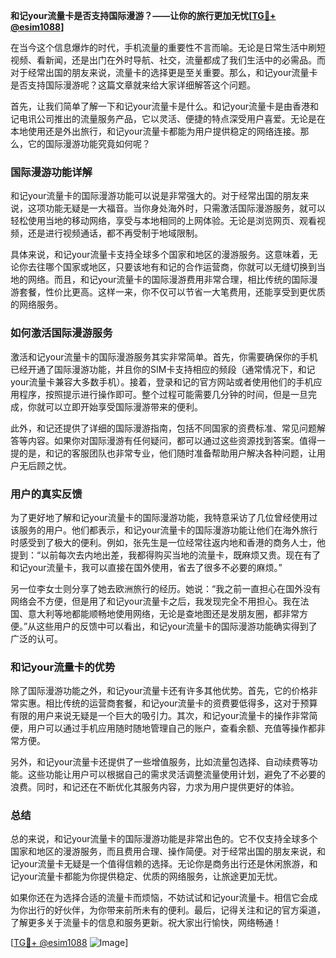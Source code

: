**和记your流量卡是否支持国际漫游？——让你的旅行更加无忧[[TG💪+ @esim1088](https://t.me/s/esim1088)]**

在当今这个信息爆炸的时代，手机流量的重要性不言而喻。无论是日常生活中刷短视频、看新闻，还是出门在外时导航、社交，流量都成了我们生活中的必需品。而对于经常出国的朋友来说，流量卡的选择更是至关重要。那么，和记your流量卡是否支持国际漫游呢？这篇文章就来给大家详细解答这个问题。

首先，让我们简单了解一下和记your流量卡是什么。和记your流量卡是由香港和记电讯公司推出的流量服务产品，它以灵活、便捷的特点深受用户喜爱。无论是在本地使用还是外出旅行，和记your流量卡都能为用户提供稳定的网络连接。那么，它的国际漫游功能究竟如何呢？

### 国际漫游功能详解

和记your流量卡的国际漫游功能可以说是非常强大的。对于经常出国的朋友来说，这项功能无疑是一大福音。当你身处海外时，只需激活国际漫游服务，就可以轻松使用当地的移动网络，享受与本地相同的上网体验。无论是浏览网页、观看视频，还是进行视频通话，都不再受制于地域限制。

具体来说，和记your流量卡支持全球多个国家和地区的漫游服务。这意味着，无论你去往哪个国家或地区，只要该地有和记的合作运营商，你就可以无缝切换到当地的网络。而且，和记your流量卡的国际漫游费用非常合理，相比传统的国际漫游套餐，性价比更高。这样一来，你不仅可以节省一大笔费用，还能享受到更优质的网络服务。

### 如何激活国际漫游服务

激活和记your流量卡的国际漫游服务其实非常简单。首先，你需要确保你的手机已经开通了国际漫游功能，并且你的SIM卡支持相应的频段（通常情况下，和记your流量卡兼容大多数手机）。接着，登录和记的官方网站或者使用他们的手机应用程序，按照提示进行操作即可。整个过程可能需要几分钟的时间，但是一旦完成，你就可以立即开始享受国际漫游带来的便利。

此外，和记还提供了详细的国际漫游指南，包括不同国家的资费标准、常见问题解答等内容。如果你对国际漫游有任何疑问，都可以通过这些资源找到答案。值得一提的是，和记的客服团队也非常专业，他们随时准备帮助用户解决各种问题，让用户无后顾之忧。

### 用户的真实反馈

为了更好地了解和记your流量卡的国际漫游功能，我特意采访了几位曾经使用过该服务的用户。他们都表示，和记your流量卡的国际漫游功能让他们在海外旅行时感受到了极大的便利。例如，张先生是一位经常往返内地和香港的商务人士，他提到：“以前每次去内地出差，我都得购买当地的流量卡，既麻烦又贵。现在有了和记your流量卡，我可以直接在国外使用，省去了很多不必要的麻烦。”

另一位李女士则分享了她去欧洲旅行的经历。她说：“我之前一直担心在国外没有网络会不方便，但是用了和记your流量卡之后，我发现完全不用担心。我在法国、意大利等地都能顺畅地使用网络，无论是查地图还是发朋友圈，都非常方便。”从这些用户的反馈中可以看出，和记your流量卡的国际漫游功能确实得到了广泛的认可。

### 和记your流量卡的优势

除了国际漫游功能之外，和记your流量卡还有许多其他优势。首先，它的价格非常实惠。相比传统的运营商套餐，和记your流量卡的资费要低得多，这对于预算有限的用户来说无疑是一个巨大的吸引力。其次，和记your流量卡的操作非常简便，用户可以通过手机应用随时随地管理自己的账户，查看余额、充值等操作都非常方便。

另外，和记your流量卡还提供了一些增值服务，比如流量包选择、自动续费等功能。这些功能让用户可以根据自己的需求灵活调整流量使用计划，避免了不必要的浪费。同时，和记还在不断优化其服务内容，力求为用户提供更好的体验。

### 总结

总的来说，和记your流量卡的国际漫游功能是非常出色的。它不仅支持全球多个国家和地区的漫游服务，而且费用合理、操作简便。对于经常出国的朋友来说，和记your流量卡无疑是一个值得信赖的选择。无论你是商务出行还是休闲旅游，和记your流量卡都能为你提供稳定、优质的网络服务，让旅途更加无忧。

如果你还在为选择合适的流量卡而烦恼，不妨试试和记your流量卡。相信它会成为你出行的好伙伴，为你带来前所未有的便利。最后，记得关注和记的官方渠道，了解更多关于流量卡的信息和服务更新。祝大家出行愉快，网络畅通！

[[TG💪+ @esim1088](https://t.me/s/esim1088) ![Image](https://i.postimg.cc/4NQfJmqS/Snipaste-2025-05-13-00-14-12.png)]